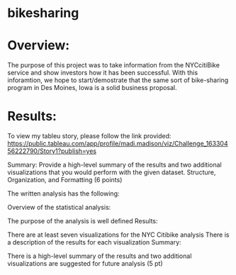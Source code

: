 # bikesharing
# Overview:
  The purpose of this project was to take information from the NYCcitiBike service and show investors how it has been successful. With this inforamtion, we hope to start/demostrate that the same sort of bike-sharing program in Des Moines, Iowa is a solid business proposal.

# Results:
  To view my tableu story, please follow the link provided:
   https://public.tableau.com/app/profile/madi.madison/viz/Challenge_16330456222790/Story1?publish=yes

Summary: Provide a high-level summary of the results and two additional visualizations that you would perform with the given dataset.
Structure, Organization, and Formatting (6 points)


The written analysis has the following:

Overview of the statistical analysis:

The purpose of the analysis is well defined
Results:

There are at least seven visualizations for the NYC Citibike analysis 
There is a description of the results for each visualization 
Summary:

There is a high-level summary of the results and two additional visualizations are suggested for future analysis (5 pt)
